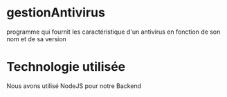 # gestionAntivirus
programme qui fournit les caractéristique d'un antivirus en fonction de son nom et de sa version


# Technologie utilisée
Nous avons utilisé NodeJS pour notre Backend 
